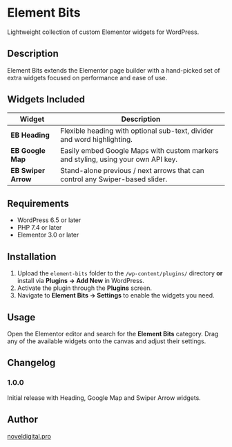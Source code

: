 # Element Bits

Lightweight collection of custom Elementor widgets for WordPress.

## Description

Element Bits extends the Elementor page builder with a hand-picked set of extra widgets focused on performance and ease of use.

## Widgets Included

| Widget | Description |
| ------ | ----------- |
| **EB Heading** | Flexible heading with optional sub-text, divider and word highlighting. |
| **EB Google Map** | Easily embed Google Maps with custom markers and styling, using your own API key. |
| **EB Swiper Arrow** | Stand-alone previous / next arrows that can control any Swiper-based slider. |

## Requirements

- WordPress 6.5 or later  
- PHP 7.4 or later  
- Elementor 3.0 or later

## Installation

1. Upload the `element-bits` folder to the `/wp-content/plugins/` directory **or** install via **Plugins → Add New** in WordPress.  
2. Activate the plugin through the **Plugins** screen.  
3. Navigate to **Element Bits → Settings** to enable the widgets you need.  

## Usage

Open the Elementor editor and search for the **Element Bits** category. Drag any of the available widgets onto the canvas and adjust their settings.

## Changelog

### 1.0.0

Initial release with Heading, Google Map and Swiper Arrow widgets.

## Author

[noveldigital.pro](https://noveldigital.pro)
